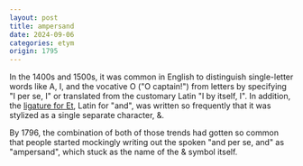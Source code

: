 ```yaml
---
layout: post
title: ampersand
date: 2024-09-06
categories: etym
origin: 1795
---
```

In the 1400s and 1500s, it was common in English to distinguish single-letter words like A, I, and the vocative O ("O captain!") from letters by specifying "I per se, I" or translated from the customary Latin "I by itself, I". In addition, the [ligature for Et](https://upload.wikimedia.org/wikipedia/commons/0/0f/Etlig.svg), Latin for "and", was written so frequently that it was stylized as a single separate character, &.

By 1796, the combination of both of those trends had gotten so common that people started mockingly writing out the spoken "and per se, and" as "ampersand", which stuck as the name of the & symbol itself.
